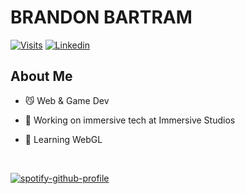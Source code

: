 <h1> BRANDON BARTRAM </h1>

[![Visits](https://komarev.com/ghpvc/?username=BrandonBartram98&logo=GitHub&label=github%20visits&color=336699&logoColor=white&style=flat-square)](https://github.com/BrandonBartram98)
[![Linkedin](https://img.shields.io/badge/linked-in-369?style=flat-square&logo=linkedin&logoColor=white&color=blue)](https://www.linkedin.com/in/brandonbartram)

<h2> About Me </h2>

- :smirk_cat: Web & Game Dev

- 🔭 Working on immersive tech at Immersive Studios

- 🌱  Learning WebGL
<br />


[![spotify-github-profile](https://spotify-github-profile.vercel.app/api/view?uid=1124801826&cover_image=true&theme=default&bar_color=1f8f00&bar_color_cover=false)](https://github.com/kittinan/spotify-github-profile)

